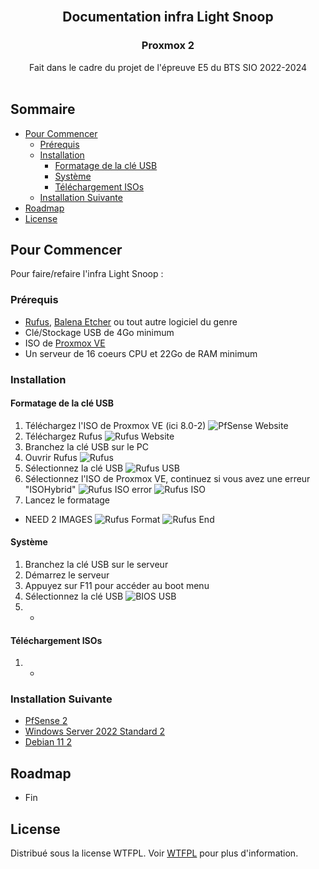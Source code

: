 <br/>
<p align="center">
  <h2 align="center">Documentation infra Light Snoop</h2>
  <h3 align="center">Proxmox 2</h3>
  <p align="center">
    Fait dans le cadre du projet de l'épreuve E5 du BTS SIO 2022-2024
    <br/>
    <br/>
  </p>
</p>



## Sommaire

* [Pour Commencer](#Pour-Commencer)
  * [Prérequis](#Prérequis)
  * [Installation](#Installation)
    * [Formatage de la clé USB](#Formatage-de-la-clé-USB)
    * [Système](#Système)
    * [Téléchargement ISOs](#Configuration-Interne)
  * [Installation Suivante](#Installation-Suivante)
* [Roadmap](#Roadmap)
* [License](#License)

## Pour Commencer

Pour faire/refaire l'infra Light Snoop :

### Prérequis

* [Rufus](https://github.com/pbatard/rufus/releases/latest/), [Balena Etcher](https://github.com/balena-io/etcher/releases/latest/) ou tout autre logiciel du genre
* Clé/Stockage USB de 4Go minimum
* ISO de [Proxmox VE](https://proxmox.com/en/downloads/proxmox-virtual-environment/iso)
* Un serveur de 16 coeurs CPU et 22Go de RAM minimum

### Installation

#### Formatage de la clé USB

1. Téléchargez l'ISO de Proxmox VE (ici 8.0-2)
![PfSense Website](/Proxmox-2/Img/Pr_Rufus-1.png?raw=true "PfSense Website")
2. Téléchargez Rufus
![Rufus Website](/Proxmox-2/Img/Pr_Rufus-2.png?raw=true "Rufus Website")
3. Branchez la clé USB sur le PC
4. Ouvrir Rufus
![Rufus](/Proxmox-2/Img/Pr_Rufus-3.png?raw=true "Rufus")
6. Sélectionnez la clé USB
![Rufus USB](/Proxmox-2/Img/Pr_Rufus-4.png?raw=true "Rufus USB")
5. Sélectionnez l'ISO de Proxmox VE, continuez si vous avez une erreur "ISOHybrid"
![Rufus ISO error](/Proxmox-2/Img/Pr_Rufus-5.png?raw=true "Rufus ISO error")
![Rufus ISO](/Proxmox-2/Img/Pr_Rufus-6.png?raw=true "Rufus ISO")
7. Lancez le formatage
- NEED 2 IMAGES
![Rufus Format](/Proxmox-2/Img/Pr_Rufus-7.png?raw=true "Rufus Format")
![Rufus End](/Proxmox-2/Img/Pr_Rufus-8.png?raw=true "Rufus End")

#### Système

1. Branchez la clé USB sur le serveur
2. Démarrez le serveur
3. Appuyez sur F11 pour accéder au boot menu
4. Sélectionnez la clé USB
![BIOS USB](/Proxmox-2/Img/Pr_USB.png?raw=true "BIOS USB")
5. -

#### Téléchargement ISOs

1. -

### Installation Suivante

* [PfSense 2](/Proxmox-1/PfSense-1/README.md)
* [Windows Server 2022 Standard 2](/Proxmox-1/Windows-1/README.md)
* [Debian 11 2](/Proxmox-1/Debian-1/README.md)

## Roadmap

* Fin

## License

Distribué sous la license WTFPL. Voir [WTFPL](http://www.wtfpl.net/about/) pour plus d'information.